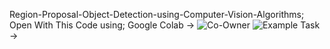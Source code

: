  Region-Proposal-Object-Detection-using-Computer-Vision-Algorithms;
 Open With This Code using; Google Colab ->
![Co-Owner](https://github.com/SohelRana-aiub-Pro/Region-Proposal-Object-Detection-using-Computer-Vision-Algorithms/assets/133596903/0890aab8-fbe7-4ef5-b8ca-be6739a3dde1)
![Example Task](https://github.com/SohelRana-aiub-Pro/Region-Proposal-Object-Detection-using-Computer-Vision-Algorithms/assets/133596903/7e2aff07-c41a-4e08-a2ab-87f993960363)
->
